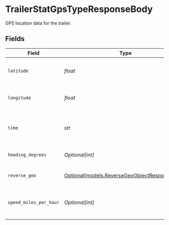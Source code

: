 # TrailerStatGpsTypeResponseBody

GPS location data for the trailer.


## Fields

| Field                                                                                      | Type                                                                                       | Required                                                                                   | Description                                                                                | Example                                                                                    |
| ------------------------------------------------------------------------------------------ | ------------------------------------------------------------------------------------------ | ------------------------------------------------------------------------------------------ | ------------------------------------------------------------------------------------------ | ------------------------------------------------------------------------------------------ |
| `latitude`                                                                                 | *float*                                                                                    | :heavy_check_mark:                                                                         | GPS latitude represented in degrees.                                                       | 0.955367680792097                                                                          |
| `longitude`                                                                                | *float*                                                                                    | :heavy_check_mark:                                                                         | GPS longitude represented in degrees.                                                      | 0.1542964882122642                                                                         |
| `time`                                                                                     | *str*                                                                                      | :heavy_check_mark:                                                                         | UTC timestamp in RFC 3339 format.                                                          | 2020-01-27T07:06:25Z                                                                       |
| `heading_degrees`                                                                          | *Optional[int]*                                                                            | :heavy_minus_sign:                                                                         | Heading of the trailer in degrees.                                                         | 5478981605182468000                                                                        |
| `reverse_geo`                                                                              | [Optional[models.ReverseGeoObjectResponseBody]](../models/reversegeoobjectresponsebody.md) | :heavy_minus_sign:                                                                         | Reverse geocoded information                                                               |                                                                                            |
| `speed_miles_per_hour`                                                                     | *Optional[int]*                                                                            | :heavy_minus_sign:                                                                         | GPS speed of the trailer in miles per hour.                                                | 6626263886997561000                                                                        |